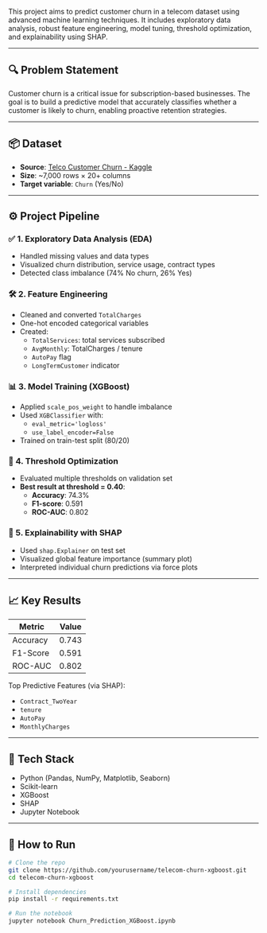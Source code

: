 This project aims to predict customer churn in a telecom dataset using advanced machine learning techniques. It includes exploratory data analysis, robust feature engineering, model tuning, threshold optimization, and explainability using SHAP.

---

## 🔍 Problem Statement

Customer churn is a critical issue for subscription-based businesses. The goal is to build a predictive model that accurately classifies whether a customer is likely to churn, enabling proactive retention strategies.

---

## 📦 Dataset

- **Source**: [Telco Customer Churn - Kaggle](https://www.kaggle.com/datasets/blastchar/telco-customer-churn)
- **Size**: ~7,000 rows × 20+ columns
- **Target variable**: `Churn` (Yes/No)

---

## ⚙️ Project Pipeline

### ✅ 1. Exploratory Data Analysis (EDA)
- Handled missing values and data types
- Visualized churn distribution, service usage, contract types
- Detected class imbalance (74% No churn, 26% Yes)

### 🛠️ 2. Feature Engineering
- Cleaned and converted `TotalCharges`
- One-hot encoded categorical variables
- Created:
  - `TotalServices`: total services subscribed
  - `AvgMonthly`: TotalCharges / tenure
  - `AutoPay` flag
  - `LongTermCustomer` indicator

### 📊 3. Model Training (XGBoost)
- Applied `scale_pos_weight` to handle imbalance
- Used `XGBClassifier` with:
  - `eval_metric='logloss'`
  - `use_label_encoder=False`
- Trained on train-test split (80/20)

### 🎯 4. Threshold Optimization
- Evaluated multiple thresholds on validation set
- **Best result at threshold = 0.40**:
  - **Accuracy**: 74.3%
  - **F1-score**: 0.591
  - **ROC-AUC**: 0.802

### 🧠 5. Explainability with SHAP
- Used `shap.Explainer` on test set
- Visualized global feature importance (summary plot)
- Interpreted individual churn predictions via force plots

---

## 📈 Key Results

| Metric      | Value   |
|-------------|---------|
| Accuracy    | 0.743   |
| F1-Score    | 0.591   |
| ROC-AUC     | 0.802   |

Top Predictive Features (via SHAP):
- `Contract_TwoYear`
- `tenure`
- `AutoPay`
- `MonthlyCharges`

---

## 🧪 Tech Stack

- Python (Pandas, NumPy, Matplotlib, Seaborn)
- Scikit-learn
- XGBoost
- SHAP
- Jupyter Notebook

---

## 📌 How to Run

```bash
# Clone the repo
git clone https://github.com/yourusername/telecom-churn-xgboost.git
cd telecom-churn-xgboost

# Install dependencies
pip install -r requirements.txt

# Run the notebook
jupyter notebook Churn_Prediction_XGBoost.ipynb
